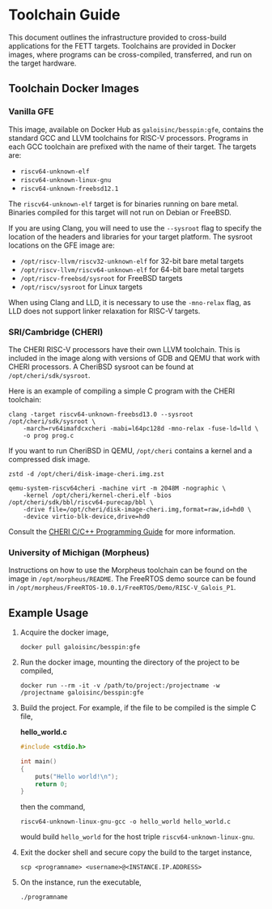 # Toolchain Guide

This document outlines the infrastructure provided to cross-build applications for
the FETT targets. Toolchains are provided in Docker images, where programs can be
cross-compiled, transferred, and run on the target hardware.

## Toolchain Docker Images

### Vanilla GFE

This image, available on Docker Hub as `galoisinc/besspin:gfe`,
contains the standard GCC and LLVM toolchains for RISC-V
processors. Programs in each GCC toolchain are prefixed with the name
of their target. The targets are:
- `riscv64-unknown-elf`
- `riscv64-unknown-linux-gnu`
- `riscv64-unknown-freebsd12.1`

The `riscv64-unknown-elf` target is for binaries running on bare
metal. Binaries compiled for this target will not run on Debian or
FreeBSD.

If you are using Clang, you will need to use the `--sysroot` flag to
specify the location of the headers and libraries for your target
platform. The sysroot locations on the GFE image are:
- `/opt/riscv-llvm/riscv32-unknown-elf` for 32-bit bare metal targets
- `/opt/riscv-llvm/riscv64-unknown-elf` for 64-bit bare metal targets
- `/opt/riscv-freebsd/sysroot` for FreeBSD targets
- `/opt/riscv/sysroot` for Linux targets

When using Clang and LLD, it is necessary to use the `-mno-relax`
flag, as LLD does not support linker relaxation for RISC-V targets.

### SRI/Cambridge (CHERI)

The CHERI RISC-V processors have their own LLVM toolchain. This is
included in the image along with versions of GDB and QEMU that work
with CHERI processors. A CheriBSD sysroot can be found at
`/opt/cheri/sdk/sysroot`.

Here is an example of compiling a simple C program with the CHERI
toolchain:
```
clang -target riscv64-unknown-freebsd13.0 --sysroot /opt/cheri/sdk/sysroot \
    -march=rv64imafdcxcheri -mabi=l64pc128d -mno-relax -fuse-ld=lld \
    -o prog prog.c
```

If you want to run CheriBSD in QEMU, `/opt/cheri` contains a kernel
and a compressed disk image.
```
zstd -d /opt/cheri/disk-image-cheri.img.zst

qemu-system-riscv64cheri -machine virt -m 2048M -nographic \
    -kernel /opt/cheri/kernel-cheri.elf -bios /opt/cheri/sdk/bbl/riscv64-purecap/bbl \
    -drive file=/opt/cheri/disk-image-cheri.img,format=raw,id=hd0 \
    -device virtio-blk-device,drive=hd0
```

Consult the [CHERI C/C++ Programming
Guide](https://www.cl.cam.ac.uk/techreports/UCAM-CL-TR-947.pdf) for
more information.

### University of Michigan (Morpheus)

Instructions on how to use the Morpheus toolchain can be found on the
image in `/opt/morpheus/README`. The FreeRTOS demo source can be found
in `/opt/morpheus/FreeRTOS-10.0.1/FreeRTOS/Demo/RISC-V_Galois_P1`.

## Example Usage

1. Acquire the docker image,
    ```
    docker pull galoisinc/besspin:gfe
    ```

2. Run the docker image, mounting the directory of the project to be compiled,
    ```
   docker run --rm -it -v /path/to/project:/projectname -w /projectname galoisinc/besspin:gfe
   ```
   
3. Build the project. For example, if the file to be compiled is the simple C file,
    
    **hello_world.c**   
    ```c
    #include <stdio.h>
    
    int main()
    {
    	puts("Hello world!\n");
    	return 0;
    }
    ```
   
    then the command,
   
    ```
    riscv64-unknown-linux-gnu-gcc -o hello_world hello_world.c
    ```
   
    would build `hello_world` for the host triple `riscv64-unknown-linux-gnu`.

4. Exit the docker shell and secure copy the build to the target instance,

    ```
    scp <programname> <username>@<INSTANCE.IP.ADDRESS>
    ```

5. On the instance, run the executable,

    ```
    ./programname
    ```

